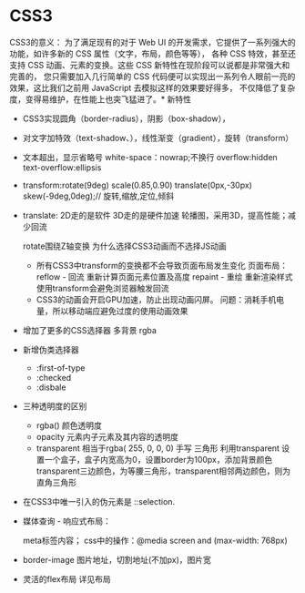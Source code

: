 # CSS3

CSS3的意义：
		为了满足现有的对于 Web UI 的开发需求，它提供了一系列强大的功能，如许多新的 CSS 属性（文字，布局，颜色等等），
		各种 CSS 特效，甚至还支持 CSS 动画、元素的变换。这些 CSS 新特性在现阶段可以说都是非常强大和完善的，
		您只需要加入几行简单的 CSS 代码便可以实现出一系列令人眼前一亮的效果，这比我们之前用 JavaScript 去模拟这样的效果要好得多，
		不仅降低了复杂度，变得易维护，在性能上也突飞猛进了。* 新特性
* CSS3实现圆角（border-radius），阴影（box-shadow），
* 对文字加特效（text-shadow、），线性渐变（gradient），旋转（transform）
 * 文本超出，显示省略号
    white-space：nowrap;不换行
    overflow:hidden
    text-overflow:ellipsis
* transform:rotate(9deg) scale(0.85,0.90) translate(0px,-30px) skew(-9deg,0deg);// 旋转,缩放,定位,倾斜
 * translate:
    2D走的是软件
    3D走的是硬件加速
      轮播图，采用3D，提高性能；减少回流
  
    rotate围绕Z轴变换
  为什么选择CSS3动画而不选择JS动画
    * 所有CSS3中transform的变换都不会导致页面布局发生变化
      页面布局：
        reflow  - 回流  重新计算页面元素位置及高度
        repaint - 重绘  重新渲染样式
      使用transform会避免浏览器触发回流
    * CSS3的动画会开启GPU加速，防止出现动画闪屏。
      问题：消耗手机电量，所以移动端应避免过度的使用动画效果
* 增加了更多的CSS选择器  多背景 rgba 
 * 新增伪类选择器
   * :first-of-type
   * :checked
   * :disbale
 * 三种透明度的区别
   * rgba() 	颜色透明度 
   * opacity 	元素内子元素及其内容的透明度
   * transparent 	相当于rgba( 255, 0, 0, 0)
      手写  三角形 利用transparent  设置一个盒子，盒子内宽高为0，设置border为100px，添加背景颜色
      transparent三边颜色，为等腰三角形，transparent相邻两边颜色，则为直角三角形
* 在CSS3中唯一引入的伪元素是 ::selection.
* 媒体查询 - 响应式布局：

  meta标签内容；<meta name="viewport" content="width=device-width, initial-scale=1.0, maximum-scale=1.0, user-scalable=no">
  css中的操作：@media screen and (max-width: 768px)

* border-image
  图片地址，切割地址(不加px)，图片宽
* 灵活的flex布局
  详见布局	
















